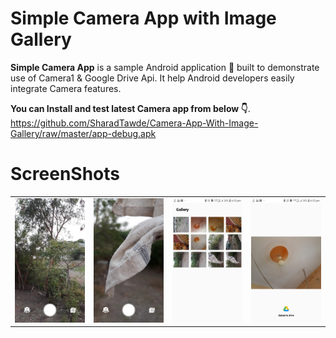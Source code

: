 # Simple Camera App with Image Gallery
**Simple Camera App** is a sample Android application 📱 built to demonstrate use of Camera1 & Google Drive Api. It help Android developers easily integrate Camera features.

**You can Install and test latest Camera app from below 👇**.
https://github.com/SharadTawde/Camera-App-With-Image-Gallery/raw/master/app-debug.apk

# ScreenShots

<div align="start">
   <table><tr><td>
    <img src="/screen_1.jpg" width="220px"</img> </td>
   <td>
    <img src="/screen_2.jpg" width="220px"</img> </td>
   <td>
    <img src="/screen_3.jpg" width="220px"</img> </td>
  <td>
     <img src="/screen_4.jpg" width="220px"</img>
   </td>
   </tr></table>
</div>

